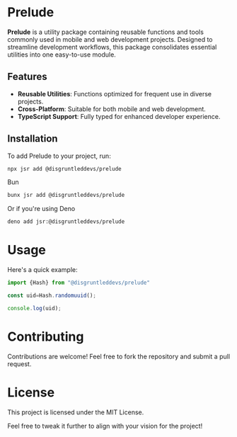 # Prelude

**Prelude** is a utility package containing reusable functions and tools commonly used in mobile and web development projects. Designed to streamline development workflows, this package consolidates essential utilities into one easy-to-use module.

## Features

- **Reusable Utilities**: Functions optimized for frequent use in diverse projects.
- **Cross-Platform**: Suitable for both mobile and web development.
- **TypeScript Support**: Fully typed for enhanced developer experience.

## Installation

To add Prelude to your project, run:

```bash
npx jsr add @disgruntleddevs/prelude
```

Bun
```bash
bunx jsr add @disgruntleddevs/prelude
```

Or if you're using Deno
```bash
deno add jsr:@disgruntleddevs/prelude
```


# Usage

Here's a quick example:
```ts
import {Hash} from "@disgruntleddevs/prelude"

const uid=Hash.randomuuid();

console.log(uid);
```



# Contributing

Contributions are welcome!
Feel free to fork the repository and submit a pull request.


# License
This project is licensed under the MIT License.


Feel free to tweak it further to align with your vision for the project!